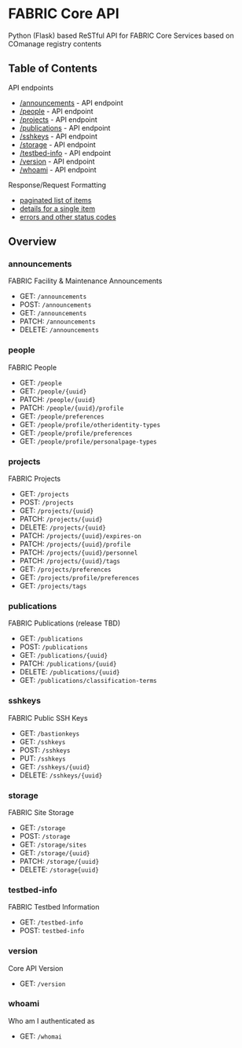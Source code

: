 # FABRIC Core API

Python (Flask) based ReSTful API for FABRIC Core Services based on COmanage registry contents

## Table of Contents

API endpoints

- [/announcements](./announcements.md) - API endpoint
- [/people](./people.md) - API endpoint
- [/projects](./projects.md) - API endpoint
- [/publications](./publications.md) - API endpoint
- [/sshkeys](./sshkeys.md) - API endpoint
- [/storage](./storage.md) - API endpoint
- [/testbed-info](./testbed-info.md) - API endpoint
- [/version](./version.md) - API endpoint
- [/whoami](./whoami.md) - API endpoint

Response/Request Formatting

- [paginated list of items]()
- [details for a single item]()
- [errors and other status codes]()

## Overview

### announcements
FABRIC Facility & Maintenance Announcements

- GET: `/announcements`
- POST: `/announcements`
- GET: `/announcements`
- PATCH: `/announcements`
- DELETE: `/announcements`

### people
FABRIC People

- GET: `/people`
- GET: `/people/{uuid}`
- PATCH: `/people/{uuid}`
- PATCH: `/people/{uuid}/profile`
- GET: `/people/preferences`
- GET: `/people/profile/otheridentity-types`
- GET: `/people/profile/preferences`
- GET: `/people/profile/personalpage-types`

### projects
FABRIC Projects

- GET: `/projects`
- POST: `/projects`
- GET: `/projects/{uuid}`
- PATCH: `/projects/{uuid}`
- DELETE: `/projects/{uuid}`
- PATCH: `/projects/{uuid}/expires-on`
- PATCH: `/projects/{uuid}/profile`
- PATCH: `/projects/{uuid}/personnel`
- PATCH: `/projects/{uuid}/tags`
- GET: `/projects/preferences`
- GET: `/projects/profile/preferences`
- GET: `/projects/tags`

### publications
FABRIC Publications (release TBD)

- GET: `/publications`
- POST: `/publications`
- GET: `/publications/{uuid}`
- PATCH: `/publications/{uuid}`
- DELETE: `/publications/{uuid}`
- GET: `/publications/classification-terms`

### sshkeys
FABRIC Public SSH Keys

- GET: `/bastionkeys`
- GET: `/sshkeys`
- POST: `/sshkeys`
- PUT: `/sshkeys`
- GET: `/sshkeys/{uuid}`
- DELETE: `/sshkeys/{uuid}`

### storage
FABRIC Site Storage

- GET: `/storage`
- POST: `/storage`
- GET: `/storage/sites`
- GET: `/storage/{uuid}`
- PATCH: `/storage/{uuid}`
- DELETE: `/storage{uuid}`

### testbed-info
FABRIC Testbed Information

- GET: `/testbed-info`
- POST: `testbed-info`

### version
Core API Version

- GET: `/version`

### whoami
Who am I authenticated as

- GET: `/whomai`
